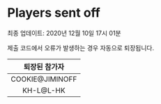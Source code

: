 # Players sent off
최종 업데이트: 2020년 12월 10일 17시 01분


제출 코드에서 오류가 발생하는 경우 자동으로 퇴장됩니다.


| 퇴장된 참가자 |
|:---:|
| COOKIE@JIMINOFF |
| KH-L@L-HK |